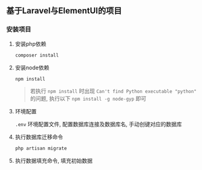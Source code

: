 ## 基于Laravel与ElementUI的项目

### 安装项目
1. 安装php依赖
    ```bash
    composer install
    ```
    
2. 安装node依赖
    ```bash
    npm install
    ```
    > 若执行 `npm install` 时出现 `Can't find Python executable "python"` 的问题, 执行以下 `npm install -g node-gyp` 即可
    
3. 环境配置

    `.env` 环境配置文件, 配置数据库连接及数据库名, 手动创键对应的数据库
    
4. 执行数据库迁移命令
    ```bash
    php artisan migrate
    ```
    
5. 执行数据填充命令, 填充初始数据

